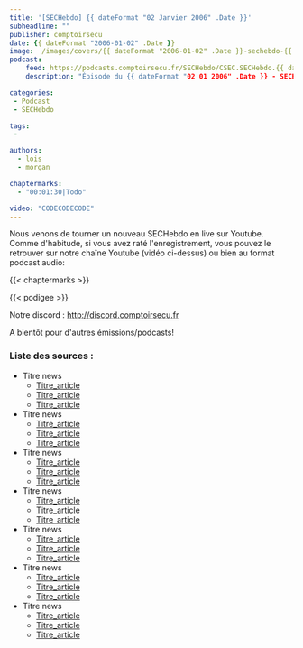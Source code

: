 ```yaml
---
title: '[SECHebdo] {{ dateFormat "02 Janvier 2006" .Date }}'
subheadline: ""
publisher: comptoirsecu
date: {{ dateFormat "2006-01-02" .Date }}
image:  /images/covers/{{ dateFormat "2006-01-02" .Date }}-sechebdo-{{ dateFormat "2006-01-02" .Date }}-vignette.jpg
podcast:
    feed: https://podcasts.comptoirsecu.fr/SECHebdo/CSEC.SECHebdo.{{ dateFormat "2006-01-02" .Date }}.mp3
    description: "Épisode du {{ dateFormat "02 01 2006" .Date }} - SECHebdo est une revue de l'actualité cybersécurité réalisée en live sur Youtube, généralement le mardi soir."

categories:
 - Podcast
 - SECHebdo

tags:
 -

authors:
  - lois
  - morgan

chaptermarks:
  - "00:01:30|Todo"

video: "CODECODECODE"
---
```


Nous venons de tourner un nouveau SECHebdo en live sur Youtube. Comme d'habitude, si vous avez raté l'enregistrement, vous pouvez le retrouver sur notre chaîne Youtube (vidéo ci-dessus) ou bien au format podcast audio:

{{< chaptermarks >}}

{{< podigee >}}

Notre discord : <http://discord.comptoirsecu.fr>

A bientôt pour d'autres émissions/podcasts!

### Liste des sources :

* Titre news
    * [Titre_article](lien_article)
    * [Titre_article](lien_article)
    * [Titre_article](lien_article)
* Titre news
    * [Titre_article](lien_article)
    * [Titre_article](lien_article)
    * [Titre_article](lien_article)
* Titre news
    * [Titre_article](lien_article)
    * [Titre_article](lien_article)
    * [Titre_article](lien_article)
* Titre news
    * [Titre_article](lien_article)
    * [Titre_article](lien_article)
    * [Titre_article](lien_article)
* Titre news
    * [Titre_article](lien_article)
    * [Titre_article](lien_article)
    * [Titre_article](lien_article)
* Titre news
    * [Titre_article](lien_article)
    * [Titre_article](lien_article)
    * [Titre_article](lien_article)
* Titre news
    * [Titre_article](lien_article)
    * [Titre_article](lien_article)
    * [Titre_article](lien_article)
